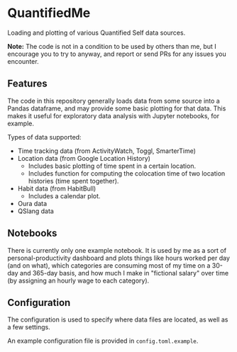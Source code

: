 QuantifiedMe
============

Loading and plotting of various Quantified Self data sources.

**Note:** The code is not in a condition to be used by others than me, but I encourage you to try to anyway, and report or send PRs for any issues you encounter.

## Features

The code in this repository generally loads data from some source into a Pandas dataframe, and may provide some basic plotting for that data. 
This makes it useful for exploratory data analysis with Jupyter notebooks, for example.

Types of data supported:

 - Time tracking data (from ActivityWatch, Toggl, SmarterTime)
 - Location data (from Google Location History)
   - Includes basic plotting of time spent in a certain location.
   - Includes function for computing the colocation time of two location histories (time spent together).
 - Habit data (from HabitBull)
   - Includes a calendar plot.
 - Oura data
 - QSlang data

## Notebooks

There is currently only one example notebook. It is used by me as a sort of personal-productivity dashboard and plots things like hours worked per day (and on what), which categories are consuming most of my time on a 30-day and 365-day basis, and how much I make in "fictional salary" over time (by assigning an hourly wage to each category).

## Configuration

The configuration is used to specify where data files are located, as well as a few settings.

An example configuration file is provided in `config.toml.example`.
